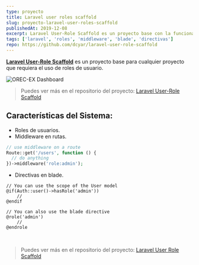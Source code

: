 ```yaml
---
type: proyecto
title: Laravel user roles scaffold
slug: proyecto-laravel-user-roles-scaffold
publishedAt: 2019-12-08
excerpt: Laravel User-Role Scaffold es un proyecto base con la funcionalidad de roles de usuarios, middleware's, blade directives y más
tags: ['laravel', 'roles', 'middleware', 'blade', 'directivas']
repo: https://github.com/dcyar/laravel-user-role-scaffold
---
```


**<a href="https://github.com/dcyar/laravel-user-role-scaffold" target="_blank">Laravel User-Role Scaffold</a>** es un proyecto base para cualquier proyecto que requiera el uso de roles de usuario.

![OREC-EX Dashboard](/images/laravel-role-scaffold/dashboard.webp)

> Puedes ver más en el repositorio del proyecto: <a href="https://github.com/dcyar/laravel-user-role-scaffold" target="_blank">Laravel User-Role Scaffold</a>

## Características del Sistema:

-   Roles de usuarios.
-   Middleware en rutas.

```php
// use middleware on a route
Route::get('/users', function () {
  // do anything
})->middleware('role:admin');
```

-   Directivas en blade.

```blade
// You can use the scope of the User model
@if(Auth::user()->hasRole('admin'))
    //
@endif

// You can also use the blade directive
@role('admin')
    //
@endrole
```

<br />

> Puedes ver más en el repositorio del proyecto: <a href="https://github.com/dcyar/laravel-user-role-scaffold" target="_blank">Laravel User Role Scaffold</a>
